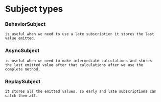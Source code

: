 # Subject types

### BehaviorSubject
````````````````
is useful when we need to use a late subscription it stores the last value emitted.
````````````````

### AsyncSubject
````````````````
is useful when we need to make intermediate calculations and stores the last emitted value after that calculations after we use the complete method.
````````````````

### ReplaySubject
````````````````
it stores all the emitted values, so early and late subscriptions can catch them all.
````````````````